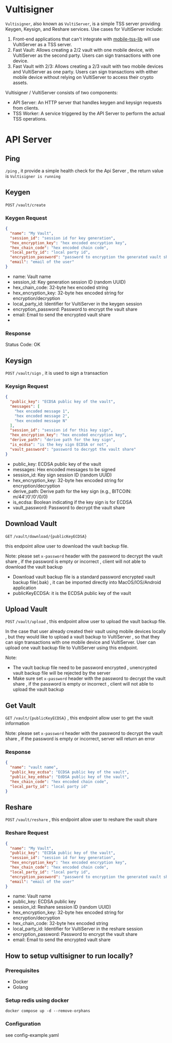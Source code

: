 # Vultisigner
`Vultisigner`, also known as `VultiServer`, is a simple TSS server providing Keygen, Keysign, and Reshare services. Use cases for VultiServer include:

1. Front-end applications that can't integrate with [mobile-tss-lib](https://github.com/vultisig/mobile-tss-lib) will use VultiServer as a TSS server.
2. Fast Vault: Allows creating a 2/2 vault with one mobile device, with VultiServer as the second party. Users can sign transactions with one device.
3. Fast Vault with 2/3: Allows creating a 2/3 vault with two mobile devices and VultiServer as one party. Users can sign transactions with either mobile device without relying on VultiServer to access their crypto assets.

Vultisigner / VultiServer consists of two components:
- API Server: An HTTP server that handles keygen and keysign requests from clients.
- TSS Worker: A service triggered by the API Server to perform the actual TSS operations.

# API Server
## Ping
`/ping` , it provide a simple health check for the Api Server , the return value is `Vultisigner is running`

## Keygen
`POST` `/vault/create`
### Keygen Request
```json
{
  "name": "My Vault",
  "session_id": "session id for key generation",
  "hex_encryption_key": "hex encoded encryption key",
  "hex_chain_code": "hex encoded chain code",
  "local_party_id": "local party id",
  "encryption_password": "password to encryption the generated vault share",
  "email": "email of the user"
}
```
- name: Vault name
- session_id: Key generation session ID (random UUID)
- hex_chain_code: 32-byte hex encoded string
- hex_encryption_key: 32-byte hex encoded string for encryption/decryption
- local_party_id: Identifier for VultiServer in the keygen session
- encryption_password: Password to encrypt the vault share
- email: Email to send the encrypted vault share
- 
### Response

Status Code: OK

## Keysign
`POST` `/vault/sign` , it is used to sign a transaction

### Keysign Request
```json
{
  "public_key": "ECDSA public key of the vault",
  "messages": [
    "hex encoded message 1",
    "hex encoded message 2",
    "hex encoded message N"
  ], 
  "session_id": "session id for this key sign", 
  "hex_encryption_key": "hex encoded encryption key",
  "derive_path": "derive path for the key sign",
  "is_ecdsa": "is the key sign ECDSA or not",
  "vault_password": "password to decrypt the vault share"
}
```
- public_key: ECDSA public key of the vault
- messages: Hex encoded messages to be signed
- session_id: Key sign session ID (random UUID)
- hex_encryption_key: 32-byte hex encoded string for encryption/decryption
- derive_path: Derive path for the key sign (e.g., BITCOIN: m/44'/0'/0'/0/0)
- is_ecdsa: Boolean indicating if the key sign is for ECDSA
- vault_password: Password to decrypt the vault share

## Download Vault
`GET` `/vault/download/{publicKeyECDSA}`

this endpoint allow user to download the vault  backup file.

Note: please set `x-password` header with the password to decrypt the vault share , if the password is empty or incorrect , client will not able to download the vault backup

- Download vault backup file is a standard password encrypted vault backup file(.bak) , it can be imported directly into MacOS/IOS/Android application
- publicKeyECDSA: it is the ECDSA public key of the vault

## Upload Vault
`POST` `/vault/upload` , this endpoint allow user to upload the vault backup file.

In the case that user already created their vault using mobile devices locally , but they would like to upload a vault backup to VultiServer , so that they can sign transactions with one mobile device and VultiServer. 
User can upload one vault backup file to VultiServer using this endpoint.

Note: 
- The vault backup file need to be password encrypted , unencrypted vault backup file will be rejected by the server
- Make sure set `x-password` header with the password to decrypt the vault share , if the password is empty or incorrect , client will not able to upload the vault backup

## Get Vault
`GET` `/vault/{publicKeyECDSA}` , this endpoint allow user to get the vault information

Note: please set `x-password` header with the password to decrypt the vault share , if the password is empty or incorrect, server will return an error
### Response
```json
{
  "name": "vault name",
  "public_key_ecdsa": "ECDSA public key of the vault",
  "public_key_eddsa": "EdDSA public key of the vault",
  "hex_chain_code": "hex encoded chain code",
  "local_party_id": "local party id"
}
```

## Reshare
`POST` `/vault/reshare` , this endpoint allow user to reshare the vault share

### Reshare Request
```json
{
  "name": "My Vault",
  "public_key": "ECDSA public key of the vault",
  "session_id": "session id for key generation",
  "hex_encryption_key": "hex encoded encryption key",
  "hex_chain_code": "hex encoded chain code",
  "local_party_id": "local party id",
  "encryption_password": "password to encryption the generated vault share",
  "email": "email of the user"
}
```
- name: Vault name
- public_key: ECDSA public key
- session_id: Reshare session ID (random UUID)
- hex_encryption_key: 32-byte hex encoded string for encryption/decryption
- hex_chain_code: 32-byte hex encoded string
- local_party_id: Identifier for VultiServer in the reshare session
- encryption_password: Password to encrypt the vault share
- email: Email to send the encrypted vault share

## How to setup vultisigner to run locally?

### Prerequisites
- Docker
- Golang

### Setup redis using docker

`docker compose up -d --remove-orphans`

### Configuration

see config-example.yaml


